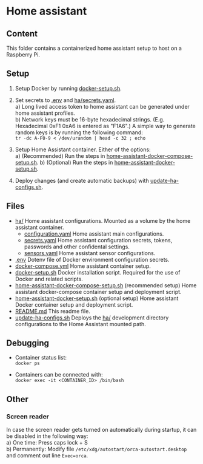 # Home assistant

## Content
This folder contains a containerized home assistant setup to host on a Raspberry Pi.

## Setup
1. Setup Docker by running [docker-setup.sh](./docker-setup.sh).

2. Set secrets to [.env](./.env) and [ha/secrets.yaml](./ha/secrets.yaml).   
    a) Long lived access token to home assistant can be generated under home assistant profiles.   
    b) Network keys must be 16-byte hexadecimal strings. (E.g. Hexadecimal 0xF1 0xA6 is entered as "F1A6".) A simple way to generate random keys is by running the following command:   
        `tr -dc A-F0-9 < /dev/urandom | head -c 32 ; echo`
        
3. Setup Home Assistant container. Either of the options:   
    a) (Recommended) Run the steps in [home-assistant-docker-compose-setup.sh](./home-assistant-docker-compose-setup.sh).
    b) (Optional) Run the steps in [home-assistant-docker-setup.sh](./home-assistant-docker-setup.sh).   

4. Deploy changes (and create automatic backups) with [update-ha-configs.sh](./update-ha-configs.sh).


## Files
- [ha/](./ha/) Home assistant configurations. Mounted as a volume by the home assistant container.
    - [configuration.yaml](./ha/configuration.yaml) Home assistant main configurations.
    - [secrets.yaml](./ha/secrets.yaml) Home assistant configuration secrets, tokens, passwords and other confidental settings.
    - [sensors.yaml](./ha/sensors.yaml) Home assistant sensor configurations.
- [.env](./.env) Dotenv file of Docker environment configuration secrets.
- [docker-compose.yml](./docker-compose.yml) Home assistant container setup.
- [docker-setup.sh](./docker-setup.sh) Docker installation script. Required for the use of Docker and related scripts.
- [home-assistant-docker-compose-setup.sh](./home-assistant-docker-compose-setup.sh) (recommended setup) Home assistant docker-compose container setup and deployment script.
- [home-assistant-docker-setup.sh](./home-assistant-docker-setup.sh) (optional setup) Home assistant Docker container setup and deployment script.
- [README.md](./README.md) This readme file.
- [update-ha-configs.sh](./update-ha-configs.sh) Deploys the [ha/](./ha/) development directory configurations to the Home Assistant mounted path.

## Debugging

- Container status list:   
  `docker ps`
  
- Containers can be connected with:   
  `docker exec -it <CONTAINER_ID> /bin/bash`

## Other

### Screen reader
In case the screen reader gets turned on automatically during startup, it can be disabled in the following way:   
a) One time: Press caps lock + S   
b) Permanently: Modify file `/etc/xdg/autostart/orca-autostart.desktop` and comment out line `Exec=orca`.   
